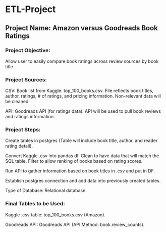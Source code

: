 # ETL-Project

## Project Name: Amazon versus Goodreads Book Ratings

### Project Objective:

Allow user to easily compare book ratings across review sources by book title.

### Project Sources:

CSV: Book list from Kaggle: top_100_books.csv. File reflects book titles, author, ratings, # of ratings, and pricing information. Non-relevant data will be cleaned.

API: Goodreads API (for ratings data). API will be used to pull book reviews and ratings information.

### Project Steps:

Create tables in postgres (Table will include book title, author, and reader rating detail).

Convert Kaggle .csv into pandas df. Clean to have data that will match the SQL table. Filter to allow ranking of books based on rating scores.

Run API to gather information based on book titles in .csv and put in DF.

Establish postgres connection and add data into previously created tables.

Type of Database: Relational database.

### Final Tables to be Used:

Kaggle .csv table: top_100_books.csv (Amazon).

Goodreads API: Goodreads API (API Method: book.review_counts).
